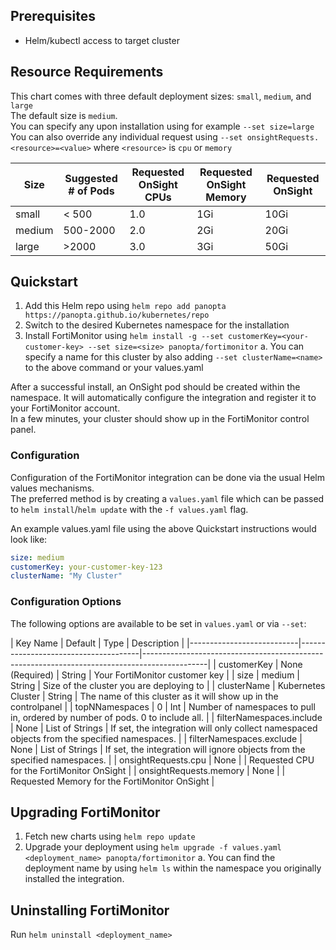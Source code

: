 ## Prerequisites
* Helm/kubectl access to target cluster

## Resource Requirements
This chart comes with three default deployment sizes: `small`, `medium`, and `large`  
The default size is `medium`.  
You can specify any upon installation using for example `--set size=large`  
You can also override any individual request using `--set onsightRequests.<resource>=<value>` where `<resource>` is `cpu` or `memory`

| Size               | Suggested # of Pods   | Requested OnSight CPUs | Requested OnSight Memory | Requested OnSight |
|--------------------|-----------------------|------------------------|--------------------------|-------------------|
| small              | < 500                 | 1.0                    | 1Gi                      | 10Gi              |
| medium             | 500-2000              | 2.0                    | 2Gi                      | 20Gi              |
| large              | >2000                 | 3.0                    | 3Gi                      | 50Gi              |

## Quickstart
1. Add this Helm repo using `helm repo add panopta https://panopta.github.io/kubernetes/repo`
2. Switch to the desired Kubernetes namespace for the installation
3. Install FortiMonitor using `helm install -g --set customerKey=<your-customer-key> --set size=<size> panopta/fortimonitor`
  a. You can specify a name for this cluster by also adding `--set clusterName=<name>` to the above command or your values.yaml

After a successful install, an OnSight pod should be created within the namespace. It will automatically configure the integration and register it to your FortiMonitor account.  
In a few minutes, your cluster should show up in the FortiMonitor control panel.

### Configuration
Configuration of the FortiMonitor integration can be done via the usual Helm values mechanisms.  
The preferred method is by creating a `values.yaml` file which can be passed to `helm install`/`helm update` with the `-f values.yaml` flag.  

An example values.yaml file using the above Quickstart instructions would look like:

```yaml
size: medium
customerKey: your-customer-key-123
clusterName: "My Cluster"
```

### Configuration Options

The following options are available to be set in `values.yaml` or via `--set`:

| Key Name                  | Default            | Type            | Description                                                                                  |
|---------------------------|--------------------------------------|----------------------------------------------------------------------------------------------|
| customerKey               | None (Required)    | String          | Your FortiMonitor customer key                                                               |
| size                      | medium             | String          | Size of the cluster you are deploying to                                                     |
| clusterName               | Kubernetes Cluster | String          | The name of this cluster as it will show up in the controlpanel                              |
| topNNamespaces            | 0                  | Int             | Number of namespaces to pull in, ordered by number of pods. 0 to include all.                |
| filterNamespaces.include  | None               | List of Strings | If set, the integration will only collect namespaced objects from the specified namespaces.  |
| filterNamespaces.exclude  | None               | List of Strings | If set, the integration will ignore objects from the specified namespaces.                   |
| onsightRequests.cpu       | None               |                 | Requested CPU for the FortiMonitor OnSight                                                   |
| onsightRequests.memory    | None               |                 | Requested Memory for the FortiMonitor OnSight                                                |

## Upgrading FortiMonitor
1. Fetch new charts using `helm repo update`
2. Upgrade your deployment using `helm upgrade -f values.yaml <deployment_name> panopta/fortimonitor`
  a. You can find the deployment name by using `helm ls` within the namespace you originally installed the integration.

## Uninstalling FortiMonitor
Run `helm uninstall <deployment_name>`

